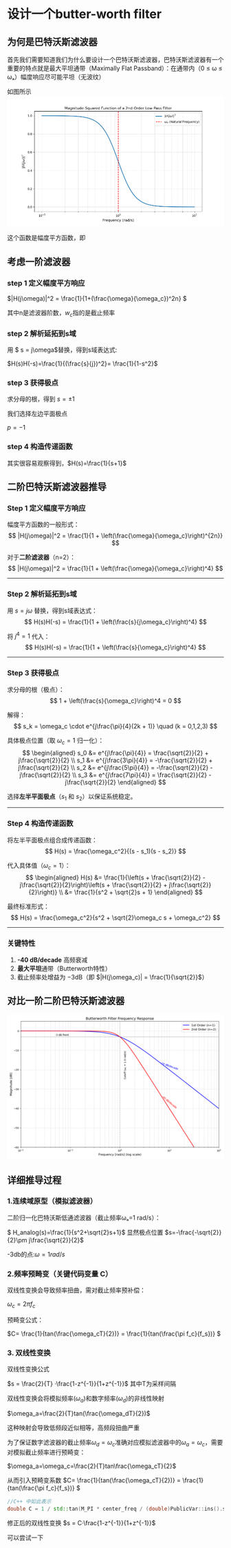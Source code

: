 # 设计一个butter-worth filter

## 为何是巴特沃斯滤波器

首先我们需要知道我们为什么要设计一个巴特沃斯滤波器，巴特沃斯滤波器有一个重要的特点就是最大平坦通带​​（Maximally Flat Passband）：在通带内（0 ≤ ω ≤ ωₐ）幅度响应尽可能平坦（无波纹）

如图所示
![](./images/magnitude-squared-funtion.png)

这个函数是幅度平方函数，即

## 考虑一阶滤波器


### step 1 定义幅度平方响应

$|H(j\omega)|^2 = \frac{1}{1+(\frac{\omega}{\omega_c})^2n} $

其中n是滤波器阶数，$w_c$指的是截止频率


### step 2 解析延拓到s域

用 $ s = j\omega$替换，得到s域表达式:

$H(s)H(-s)=\frac{1}{(\frac{s}{j})^2}= \frac{1}{1-s^2}$

### step 3 获得极点

求分母的根，得到 $s = \pm1$

我们选择左边平面极点

$p=-1$

### step 4 构造传递函数

其实很容易观察得到，$H(s)=\frac{1}{s+1}$


## 二阶巴特沃斯滤波器推导

### Step 1 定义幅度平方响应

幅度平方函数的一般形式：
$$ |H(j\omega)|^2 = \frac{1}{1 + \left(\frac{\omega}{\omega_c}\right)^{2n}} $$

对于**二阶滤波器**（n=2）：
$$ |H(j\omega)|^2 = \frac{1}{1 + \left(\frac{\omega}{\omega_c}\right)^4} $$

---

### Step 2 解析延拓到s域

用 $s = j\omega$ 替换，得到s域表达式：
$$ H(s)H(-s) = \frac{1}{1 + \left(\frac{s}{j\omega_c}\right)^4} $$

将 $j^4 = 1$ 代入：
$$ H(s)H(-s) = \frac{1}{1 + \left(\frac{s}{\omega_c}\right)^4} $$

---

### Step 3 获得极点

求分母的根（极点）：
$$ 1 + \left(\frac{s}{\omega_c}\right)^4 = 0 $$

解得：
$$ s_k = \omega_c \cdot e^{j\frac{\pi}{4}(2k + 1)} \quad (k = 0,1,2,3) $$

具体极点位置（取 $\omega_c = 1$ 归一化）：
$$
\begin{aligned}
s_0 &= e^{j\frac{\pi}{4}} = \frac{\sqrt{2}}{2} + j\frac{\sqrt{2}}{2} \\
s_1 &= e^{j\frac{3\pi}{4}} = -\frac{\sqrt{2}}{2} + j\frac{\sqrt{2}}{2} \\
s_2 &= e^{j\frac{5\pi}{4}} = -\frac{\sqrt{2}}{2} - j\frac{\sqrt{2}}{2} \\
s_3 &= e^{j\frac{7\pi}{4}} = \frac{\sqrt{2}}{2} - j\frac{\sqrt{2}}{2}
\end{aligned}
$$

选择**左半平面极点**（$s_1$ 和 $s_2$）以保证系统稳定。

---

### Step 4 构造传递函数

将左半平面极点组合成传递函数：
$$ H(s) = \frac{\omega_c^2}{(s - s_1)(s - s_2)} $$

代入具体值（$\omega_c = 1$）：
$$
\begin{aligned}
H(s) &= \frac{1}{\left(s + \frac{\sqrt{2}}{2} - j\frac{\sqrt{2}}{2}\right)\left(s + \frac{\sqrt{2}}{2} + j\frac{\sqrt{2}}{2}\right)} \\
&= \frac{1}{s^2 + \sqrt{2}s + 1}
\end{aligned}
$$

最终标准形式：
$$ H(s) = \frac{\omega_c^2}{s^2 + \sqrt{2}\omega_c s + \omega_c^2} $$

---

### 关键特性
1. **-40 dB/decade** 高频衰减
2. **最大平坦**通带（Butterworth特性）
3. 截止频率处增益为 $-3\text{dB}$（即 $|H(j\omega_c)| = \frac{1}{\sqrt{2}}$）


## 对比一阶二阶巴特沃斯滤波器

![=](./images/different-level.png)

## 详细推导过程

### 1.连续域原型（模拟滤波器）

二阶归一化巴特沃斯低通滤波器（截止频率ωₐ=1 rad/s）：

$ H_analog(s)=\frac{1}{s^2+\sqrt{2}s+1}$ 显然极点位置 $s=-\frac{-\sqrt{2}}{2}\pm j\frac{\sqrt{2}}{2}$

-3db的点:$\omega=1rad/s$

### 2.频率预畸变（关键代码变量 C）

双线性变换会导致频率扭曲，需对截止频率预补偿：

$\omega_c=2\pi f_c$

预畸变公式：

$C= \frac{1}{tan(\frac{\omega_cT}{2})} = \frac{1}{tan(\frac{\pi f_c}{f_s})} $



### 3. 双线性变换

双线性变换公式

$s = \frac{2}{T} ·\frac{1-z^{-1}}{1+z^{-1}}$ 其中T为采样间隔

双线性变换会将模拟频率($\omega_a$)和数字频率($\omega_d$)的非线性映射

$\omega_a=\frac{2}{T}tan(\frac{\omega_dT}{2})$

这种映射会导致低频段近似相等，高频段扭曲严重

为了保证数字滤波器的截止频率$\omega_d=\omega_c$准确对应模拟滤波器中的$\omega_a=\omega_c$，需要对模拟截止频率进行预畸变：

$\omega_a=\omega_c=\frac{2}{T}tan\frac{\omega_cT}{2}$

从而引入预畸变系数
$C= \frac{1}{tan(\frac{\omega_cT}{2})} = \frac{1}{tan(\frac{\pi f_c}{f_s})} $

```C++
//C++ 中如此表示
double C = 1 / std::tan(M_PI * center_freq / (double)PublicVar::ins().sample_rate);
```

修正后的双线性变换 $s = C·\frac{1-z^{-1}}{1+z^{-1}}$

可以尝试一下